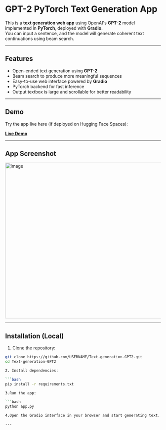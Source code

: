 # GPT-2 PyTorch Text Generation App

This is a **text generation web app** using OpenAI's **GPT-2** model implemented in **PyTorch**, deployed with **Gradio**.  
You can input a sentence, and the model will generate coherent text continuations using beam search.

---

## Features

- Open-ended text generation using **GPT-2**
- Beam search to produce more meaningful sequences
- Easy-to-use web interface powered by **Gradio**
- PyTorch backend for fast inference
- Output textbox is large and scrollable for better readability

---

## Demo

Try the app live here (if deployed on Hugging Face Spaces):  

[**Live Demo**](https://huggingface.co/spaces/boomiikas/gpt2_text_gen)

---

## App Screenshot

<img width="1917" height="503" alt="image" src="https://github.com/user-attachments/assets/3f1cdba5-760d-45e6-a01c-c76f9720da0e" />

---

## Installation (Local)

1. Clone the repository:

```bash
git clone https://github.com/USERNAME/Text-generation-GPT2.git
cd Text-generation-GPT2

2. Install dependencies:

```bash
pip install -r requirements.txt

3.Run the app:

```bash
python app.py

4.Open the Gradio interface in your browser and start generating text.

---
